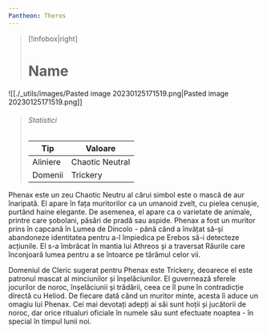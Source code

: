 ```yaml
---
Pantheon: Theros
---
```

> [!infobox|right]
> # Name
![[./_utils/images/Pasted image 20230125171519.png|Pasted image 20230125171519.png]]
> ###### Statistici
> | Tip |  Valoare |
> | ---- | ---- |
> | Aliniere | Chaotic Neutral |
> | Domenii | Trickery |

Phenax este un zeu Chaotic Neutru al cărui simbol este o mască de aur înaripată. El apare în fața muritorilor ca un umanoid zvelt, cu pielea cenușie, purtând haine elegante. De asemenea, el apare ca o varietate de animale, printre care șobolani, păsări de pradă sau aspide. Phenax a fost un muritor prins în capcană în Lumea de Dincolo - până când a învățat să-și abandoneze identitatea pentru a-l împiedica pe Erebos să-i detecteze acțiunile. El s-a îmbrăcat în mantia lui Athreos și a traversat Râurile care înconjoară lumea pentru a se întoarce pe tărâmul celor vii.

Domeniul de Cleric sugerat pentru Phenax este Trickery, deoarece el este patronul mascat al minciunilor și înșelăciunilor. El guvernează sferele jocurilor de noroc, înșelăciunii și trădării, ceea ce îl pune în contradicție directă cu Heliod. De fiecare dată când un muritor minte, acesta îi aduce un omagiu lui Phenax. Cei mai devotați adepți ai săi sunt hoții și jucătorii de noroc, dar orice ritualuri oficiale în numele său sunt efectuate noaptea - în special în timpul lunii noi.